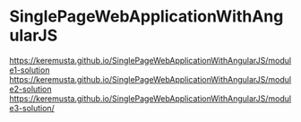 # SinglePageWebApplicationWithAngularJS

https://keremusta.github.io/SinglePageWebApplicationWithAngularJS/module1-solution
https://keremusta.github.io/SinglePageWebApplicationWithAngularJS/module2-solution
https://keremusta.github.io/SinglePageWebApplicationWithAngularJS/module3-solution/
